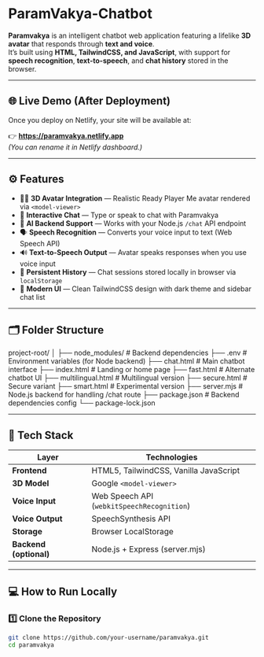 # ParamVakya-Chatbot

**Paramvakya** is an intelligent chatbot web application featuring a lifelike **3D avatar** that responds through **text and voice**.  
It’s built using **HTML, TailwindCSS, and JavaScript**, with support for **speech recognition**, **text-to-speech**, and **chat history** stored in the browser.

---

## 🌐 Live Demo (After Deployment)

Once you deploy on Netlify, your site will be available at:

👉 **https://paramvakya.netlify.app**  
*(You can rename it in Netlify dashboard.)*

---

## ⚙️ Features

- 🧍‍♂️ **3D Avatar Integration** — Realistic Ready Player Me avatar rendered via `<model-viewer>`
- 💬 **Interactive Chat** — Type or speak to chat with Paramvakya
- 🧠 **AI Backend Support** — Works with your Node.js `/chat` API endpoint
- 🗣️ **Speech Recognition** — Converts your voice input to text (Web Speech API)
- 🔊 **Text-to-Speech Output** — Avatar speaks responses when you use voice input
- 🧾 **Persistent History** — Chat sessions stored locally in browser via `localStorage`
- 🌈 **Modern UI** — Clean TailwindCSS design with dark theme and sidebar chat list

---

## 🗂️ Folder Structure

project-root/
│
├── node_modules/ # Backend dependencies
├── .env # Environment variables (for Node backend)
├── chat.html # Main chatbot interface
├── index.html # Landing or home page
├── fast.html # Alternate chatbot UI
├── multilingual.html # Multilingual version
├── secure.html # Secure variant
├── smart.html # Experimental version
├── server.mjs # Node.js backend for handling /chat route
├── package.json # Backend dependencies config
└── package-lock.json

---

## 🧩 Tech Stack

| Layer | Technologies |
|-------|---------------|
| **Frontend** | HTML5, TailwindCSS, Vanilla JavaScript |
| **3D Model** | Google `<model-viewer>` |
| **Voice Input** | Web Speech API (`webkitSpeechRecognition`) |
| **Voice Output** | SpeechSynthesis API |
| **Storage** | Browser LocalStorage |
| **Backend (optional)** | Node.js + Express (server.mjs) |

---

## 💻 How to Run Locally

### 1️⃣ Clone the Repository
```bash
git clone https://github.com/your-username/paramvakya.git
cd paramvakya




